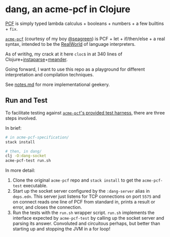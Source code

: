 # dang, an acme-pcf in Clojure

[PCF](http://homepages.inf.ed.ac.uk/gdp/publications/LCF.pdf) is simply typed lambda calculus + booleans + numbers + a few builtins + `fix`.

[`acme-pcf`](https://github.com/seagreen/acme-pcf-specification) (courtesy of my boy [@seagreen](https://github.com/seagreen)) is PCF + let + if/then/else + a real syntax, intended to be the [RealWorld](https://github.com/gothinkster/realworld) of language interpreters.

As of writihg, my crack at it here `cloc`s in at 340 lines of Clojure+[instaparse](https://github.com/Engelberg/instaparse)+[meander](https://github.com/noprompt/meander).

Going forward, I want to use this repo as a playground for different interpretation and compilation techniques.

See [notes.md](/notes.md) for more implementational geekery.

## Run and Test

To facilitate testing against [`acme-pcf`'s provided test harness](https://github.com/seagreen/acme-pcf-specification#testing-your-implementation), there are three steps involved.

In brief:

```bash
# in acme-pcf-specification/
stack install

# then, in dang/
clj -O:dang-socket
acme-pcf-test run.sh
```

In more detail:

1. Clone the original `acme-pcf` repo and `stack install` to get the `acme-pcf-test` executable.
1. Start up the socket server configured by the `:dang-server` alias in `deps.edn`. This server just listens for TCP connections on port `5575` and on connect reads one line of PCF from standard in, prints a result or error, and closes the connection.
1. Run the tests with the `run.sh` wrapper script. `run.sh` implements the interface expected by `acme-pcf-test` by calling up the socket server and parsing its answer. Convoluted and circuitous perhaps, but better than starting up and stopping the JVM in a for loop!
